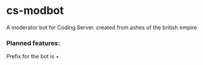 # cs-modbot
A moderator bot for Coding Server.
created from ashes of the british empire


### Planned features:

Prefix for the bot is +
